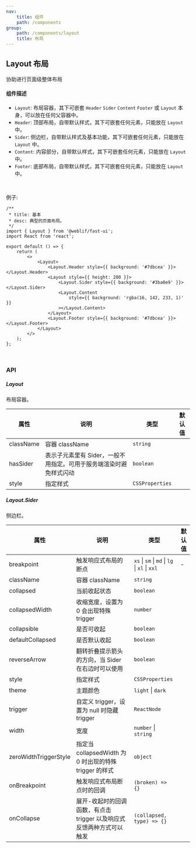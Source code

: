 ```yaml
---
nav:
    title: 组件
    path: /components
group:
    path: /components/layout
    title: 布局
---
```


## Layout 布局

协助进行页面级整体布局

#### 组件描述

-   `Layout`: 布局容器，其下可嵌套 `Header` `Sider` `Content` `Footer` 或 `Layout` 本身，可以放在任何父容器中。
-   `Header`: 顶部布局，自带默认样式，其下可嵌套任何元素，只能放在 `Layout` 中。
-   `Sider`: 侧边栏，自带默认样式及基本功能，其下可嵌套任何元素，只能放在 `Layout` 中。
-   `Content`: 内容部分，自带默认样式，其下可嵌套任何元素，只能放在 `Layout` 中。
-   `Footer`: 底部布局，自带默认样式，其下可嵌套任何元素，只能放在 `Layout` 中。

<br />

例子:

```tsx
/**
 * title: 基本
 * desc: 典型的页面布局。
 */
import { Layout } from '@weblif/fast-ui';
import React from 'react';

export default () => {
    return (
        <>
            <Layout>
                <Layout.Header style={{ background: '#7dbcea' }}></Layout.Header>
                <Layout style={{ height: 200 }}>
                    <Layout.Sider style={{ background: '#3ba0e9' }}></Layout.Sider>
                    <Layout.Content
                        style={{ background: 'rgba(16, 142, 233, 1)' }}
                    ></Layout.Content>
                </Layout>
                <Layout.Footer style={{ background: '#7dbcea' }}></Layout.Footer>
            </Layout>
        </>
    );
};
```

<br />

### API

##### Layout

布局容器。

| 属性 | 说明 | 类型 | 默认值 |
| --- | --- | --- | --- |
| className | 容器 className | `string` |
| hasSider | 表示子元素里有 Sider，一般不用指定。可用于服务端渲染时避免样式闪动 | `boolean` |
| style | 指定样式 | `CSSProperties` |

##### Layout.Sider

侧边栏。

| 属性 | 说明 | 类型 | 默认值 |
| --- | --- | --- | --- |
| breakpoint | 触发响应式布局的断点 | `xs` \| `sm` \| `md` \| `lg` \| `xl` \| `xxl` | - |
| className | 容器 className | `string` |
| collapsed | 当前收起状态 | `boolean` |
| collapsedWidth | 收缩宽度，设置为 0 会出现特殊 trigger | `number` |
| collapsible | 是否可收起 | `boolean` |
| defaultCollapsed | 是否默认收起 | `boolean` |
| reverseArrow | 翻转折叠提示箭头的方向，当 Sider 在右边时可以使用 | `boolean` |
| style | 指定样式 | `CSSProperties` |
| theme | 主题颜色 | `light` \| `dark` |
| trigger | 自定义 trigger，设置为 null 时隐藏 trigger | `ReactNode` |
| width | 宽度 | `number` \| `string` |
| zeroWidthTriggerStyle | 指定当 collapsedWidth 为 0 时出现的特殊 trigger 的样式 | `object` |
| onBreakpoint | 触发响应式布局断点时的回调 | `(broken) => {}` |
| onCollapse | 展开-收起时的回调函数，有点击 trigger 以及响应式反馈两种方式可以触发 | `(collapsed, type) => {}` |
